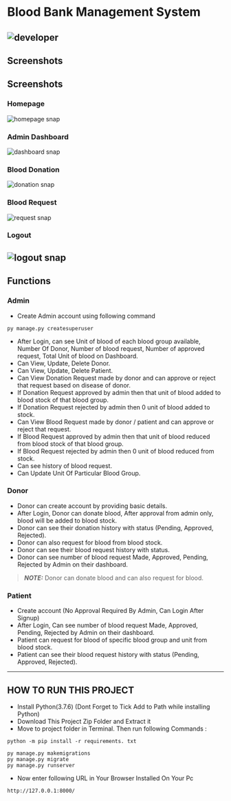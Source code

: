 # Blood Bank Management System
![developer](https://img.shields.io/badge/Developed%20By%20%3A-Vandana%20Chaurasia-red)
---
## Screenshots
## Screenshots

### Homepage  
![homepage snap](https://github.com/vandana1980/Bloodbank/blob/main/bloodbankmanagement-master/static/screenshot/homepage.png?raw=true)

### Admin Dashboard  
![dashboard snap](https://github.com/vandana1980/Bloodbank/blob/main/bloodbankmanagement-master/static/screenshot/admindashboard.png?raw=true)

### Blood Donation  
![donation snap](https://github.com/vandana1980/Bloodbank/blob/main/bloodbankmanagement-master/static/screenshot/blooddonation.png?raw=true)

### Blood Request  
![request snap](https://github.com/vandana1980/Bloodbank/blob/main/bloodbankmanagement-master/static/screenshot/bloodrequest.png?raw=true)

### Logout  
![logout snap](https://github.com/vandana1980/Bloodbank/blob/main/bloodbankmanagement-master/static/screenshot/logout.png?raw=true)
---
## Functions

### Admin
- Create Admin account using following command
```
py manage.py createsuperuser
```
- After Login, can see Unit of blood of each blood group available, Number Of Donor, Number of blood request, Number of approved request, Total Unit of blood on Dashboard.
- Can View, Update, Delete Donor.
- Can View, Update, Delete Patient.
- Can View Donation Request made by donor and can approve or reject that request based on disease of donor.
- If Donation Request approved by admin then that unit of blood added to blood stock of that blood group.
- If Donation Request rejected by admin then 0 unit of blood added to stock.
- Can View Blood Request made by donor / patient and can approve or reject that request.
- If Blood Request approved by admin then that unit of blood reduced from blood stock of that blood group.
- If Blood Request rejected by admin then 0 unit of blood reduced from stock.
- Can see history of blood request.
- Can Update Unit Of Particular Blood Group.


### Donor
- Donor can create account by providing basic details.
- After Login, Donor can donate blood, After approval from admin only, blood will be added to blood stock.
- Donor can see their donation history with status (Pending, Approved, Rejected).
- Donor can also request for blood from blood stock.
- Donor can see their blood request history with status.
- Donor can see number of blood request Made, Approved, Pending, Rejected by Admin on their dashboard.
> **_NOTE:_**  Donor can donate blood and can also request for blood.





### Patient
- Create account (No Approval Required By Admin, Can Login After Signup)
- After Login, Can see number of blood request Made, Approved, Pending, Rejected by Admin on their dashboard.
- Patient can request for blood of specific blood group and unit from blood stock.
- Patient can see their blood request history with status (Pending, Approved, Rejected).

---

## HOW TO RUN THIS PROJECT
- Install Python(3.7.6) (Dont Forget to Tick Add to Path while installing Python)
- Download This Project Zip Folder and Extract it
- Move to project folder in Terminal. Then run following Commands :

```
python -m pip install -r requirements. txt
```

```
py manage.py makemigrations
py manage.py migrate
py manage.py runserver
```
- Now enter following URL in Your Browser Installed On Your Pc
```
http://127.0.0.1:8000/
```


